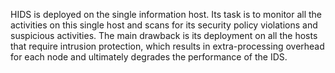 HIDS is deployed on the single information host. 
Its task is to monitor all the activities on this single host and scans for its security policy violations and suspicious activities. 
The main drawback is its deployment on all the hosts that require intrusion protection, which results in extra-processing overhead for each node and ultimately degrades the performance of the IDS.